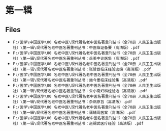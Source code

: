# 第一辑

## Files

- `F:/医学\中国医学\00 名老中医\现代著名老中医名著重刊丛书（全70册 人民卫生出版社）\第一辑\现代著名老中医名著重刊丛书：中医临证备要（高清版）.pdf`
- `F:/医学\中国医学\00 名老中医\现代著名老中医名著重刊丛书（全70册 人民卫生出版社）\第一辑\现代著名老中医名著重刊丛书：岳美中论医集（高清版）.pdf`
- `F:/医学\中国医学\00 名老中医\现代著名老中医名著重刊丛书（全70册 人民卫生出版社）\第一辑\现代著名老中医名著重刊丛书：张赞臣临床经验选编（高清版）.pdf`
- `F:/医学\中国医学\00 名老中医\现代著名老中医名著重刊丛书（全70册 人民卫生出版社）\第一辑\现代著名老中医名著重刊丛书：施今墨临床经验集（高清版）.pdf`
- `F:/医学\中国医学\00 名老中医\现代著名老中医名著重刊丛书（全70册 人民卫生出版社）\第一辑\现代著名老中医名著重刊丛书：朱小南妇科经验选（高清版）.pdf`
- `F:/医学\中国医学\00 名老中医\现代著名老中医名著重刊丛书（全70册 人民卫生出版社）\第一辑\现代著名老中医名著重刊丛书：杂病原旨（高清版）.pdf`
- `F:/医学\中国医学\00 名老中医\现代著名老中医名著重刊丛书（全70册 人民卫生出版社）\第一辑\现代著名老中医名著重刊丛书：蒲辅周医案（高清版）.pdf`
- `F:/医学\中国医学\00 名老中医\现代著名老中医名著重刊丛书（全70册 人民卫生出版社）\第一辑\现代著名老中医名著重刊丛书：赵锡武医疗经验（高清版）.pdf`
